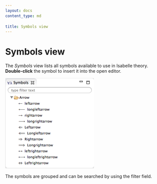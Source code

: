 ```yaml
---
layout: docs
content_type: md

title: Symbols view
---
```


# Symbols view

The _Symbols_ view lists all symbols available to use in Isabelle theory. **Double-click** the symbol to insert it into the open editor.

![Isabelle symbols](../images/symbols-view.png)

The symbols are grouped and can be searched by using the filter field.
